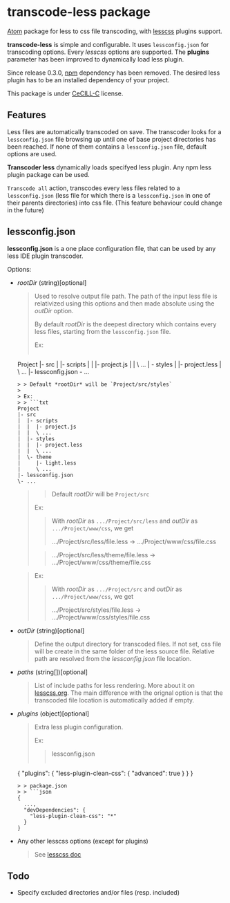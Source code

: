 # transcode-less package

[Atom](https://atom.io/) package for less to css file transcoding, with [lesscss](http://lesscss.org/) plugins support.

**transcode-less** is simple and configurable. It uses `lessconfig.json` for
transcoding options. Every *lesscss* options are supported.
The **plugins** parameter has been improved to dynamically load less plugin.

Since release 0.3.0, [npm](https://www.npmjs.com/package/npm) dependency has been
removed. The desired less plugin has to be an installed dependency of your project.

This package is under [CeCILL-C](http://www.cecill.info/licences/Licence_CeCILL-C_V1-en.txt) license.

## Features

Less files are automatically transcoded on save. The transcoder looks for a `lessconfig.json` file
browsing up until one of base project directories has been reached. If none of them contains a
`lessconfig.json` file, default options are used.

**Transcoder less** dynamically loads specifyed less plugin. Any npm less plugin package can be
used.


`Transcode all` action, transcodes every less files related to a `lessconfig.json` (less file for
  which there is a `lessconfig.json` in one of their parents directories) into css file. (This feature behaviour could change in the future)

## lessconfig.json

**lessconfig.json** is a one place configuration file, that can be used by any
less IDE plugin transcoder.

Options:

 * *rootDir* (string)[optional]
   > Used to resolve output file path.
   > The path of the input less file is relativized using this options
   > and then made absolute using the *outDir* option.
   >
   > By default *rootDir* is the deepest directory which contains every less files, starting from the `lessconfig.json` file.
   >
   > Ex:
   > > ```txt
   Project
   |- src
   |  |- scripts
   |  |  |- project.js
   |  |  \ ...
   |  \- styles
   |     |- project.less
   |     \ ...
   |- lessconfig.json
   \- ...
   ```
   > > Default *rootDir* will be `Project/src/styles`
   >
   > Ex:
   > > ```txt
   Project
   |- src
   |  |- scripts
   |  |  |- project.js
   |  |  \ ...
   |  |- styles
   |  |  |- project.less
   |  |  \ ...
   |  \- theme
   |     |- light.less
   |     \ ...
   |- lessconfig.json
   \- ...
   ```
   > > Default *rootDir* will be `Project/src`
   >
   > Ex:
   > > With *rootDir* as `.../Project/src/less` and *outDir* as `.../Project/www/css`, we get
   > >
   > > .../Project/src/less/file.less -> .../Project/www/css/file.css
   >
   > > .../Project/src/less/theme/file.less -> .../Project/www/css/theme/file.css

   > Ex:
   > > With *rootDir* as `.../Project/src` and *outDir* as `.../Project/www/css`, we get
   > >
   > > .../Project/src/styles/file.less -> .../Project/www/css/styles/file.css

 * *outDir* (string)[optional]
   > Define the output directory for transcoded files. If not set, css file will
   > be create in the same folder of the less source file.
   > Relative path are resolved from the *lessconfig.json* file location.

 * *paths* (string[])[optional]
   > List of include paths for less rendering. More about it on
   > [lesscss.org](http://lesscss.org/usage/#command-line-usage-include-paths).
   > The main difference with the orignal option is that the transcoded file
   > location is automatically added if empty.

 * *plugins* (object)[optional]
   > Extra less plugin configuration.
   >
   > Ex:
   >
   > > lessconfig.json
   > > ```json
   {
     "plugins": {
       "less-plugin-clean-css": {
         "advanced": true
       }
     }
   }
   ```
   > > package.json
   > > ```json
   {
     ...,
     "devDependencies": {
       "less-plugin-clean-css": "*"
     }
   }
   ```

 * Any other lesscss options (except for plugins)
   > See [lesscss doc](http://lesscss.org/usage/#command-line-usage-options)

## Todo

 * Specify excluded directories and/or files (resp. included)
